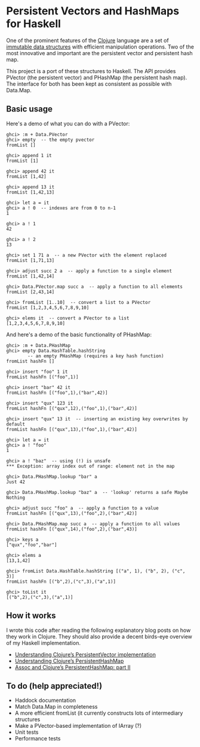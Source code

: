Persistent Vectors and HashMaps for Haskell
===========================================

One of the prominent features of the [Clojure][1] language are a set of
[immutable data structures][2] with efficient manipulation operations.  Two of
the most innovative and important are the persistent vector and persistent hash
map.

This project is a port of these structures to Haskell.  The API provides PVector
(the persistent vector) and PHashMap (the persistent hash map).  The interface
for both has been kept as consistent as possible with Data.Map.

[1]: http://clojure.org/
[2]: http://clojure.org/datatypes


Basic usage
-----------

Here's a demo of what you can do with a PVector:

    ghci> :m + Data.PVector
    ghci> empty  -- the empty pvector
    fromList []

    ghci> append 1 it
    fromList [1]

    ghci> append 42 it
    fromList [1,42]

    ghci> append 13 it
    fromList [1,42,13]

    ghci> let a = it
    ghci> a ! 0  -- indexes are from 0 to n-1
    1

    ghci> a ! 1
    42

    ghci> a ! 2
    13

    ghci> set 1 71 a  -- a new PVector with the element replaced
    fromList [1,71,13]

    ghci> adjust succ 2 a  -- apply a function to a single element
    fromList [1,42,14]

    ghci> Data.PVector.map succ a  -- apply a function to all elements
    fromList [2,43,14]

    ghci> fromList [1..10]  -- convert a list to a PVector
    fromList [1,2,3,4,5,6,7,8,9,10]

    ghci> elems it  -- convert a PVector to a list
    [1,2,3,4,5,6,7,8,9,10]


And here's a demo of the basic functionality of PHashMap:

    ghci> :m + Data.PHashMap
    ghci> empty Data.HashTable.hashString
            -- an empty PHashMap (requires a key hash function)
    fromList hashFn []

    ghci> insert "foo" 1 it
    fromList hashFn [("foo",1)]

    ghci> insert "bar" 42 it
    fromList hashFn [("foo",1),("bar",42)]

    ghci> insert "qux" 123 it
    fromList hashFn [("qux",12),("foo",1),("bar",42)]

    ghci> insert "qux" 13 it  -- inserting an existing key overwrites by default
    fromList hashFn [("qux",13),("foo",1),("bar",42)]

    ghci> let a = it
    ghci> a ! "foo"
    1

    ghci> a ! "baz"  -- using (!) is unsafe
    *** Exception: array index out of range: element not in the map

    ghci> Data.PHashMap.lookup "bar" a
    Just 42

    ghci> Data.PHashMap.lookup "baz" a  -- 'lookup' returns a safe Maybe
    Nothing

    ghci> adjust succ "foo" a  -- apply a function to a value
    fromList hashFn [("qux",13),("foo",2),("bar",42)]

    ghci> Data.PHashMap.map succ a  -- apply a function to all values
    fromList hashFn [("qux",14),("foo",2),("bar",43)]

    ghci> keys a
    ["qux","foo","bar"]

    ghci> elems a
    [13,1,42]

    ghci> fromList Data.HashTable.hashString [("a", 1), ("b", 2), ("c", 3)]
    fromList hashFn [("b",2),("c",3),("a",1)]

    ghci> toList it
    [("b",2),("c",3),("a",1)]


How it works
------------

I wrote this code after reading the following explanatory blog posts on how they
work in Clojure.  They should also provide a decent birds-eye overview of my
Haskell implementation.

*   [Understanding Clojure’s PersistentVector implementation
    ](http://blog.higher-order.net/2009/02/01/understanding-clojures-persistentvector-implementation/)
*   [Understanding Clojure’s PersistentHashMap
    ](http://blog.higher-order.net/2009/09/08/understanding-clojures-persistenthashmap-deftwice/)
*   [Assoc and Clojure’s PersistentHashMap: part II
    ](http://blog.higher-order.net/2010/08/16/assoc-and-clojures-persistenthashmap-part-ii/)


To do (help appreciated!)
-------------------------
*   Haddock documentation
*   Match Data.Map in completeness
*   A more efficient fromList (it currently constructs lots of intermediary
    structures
*   Make a PVector-based implementation of IArray (?)
*   Unit tests
*   Performance tests
